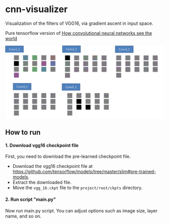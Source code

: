 # cnn-visualizer

Visualization of the filters of VGG16, via gradient ascent in input space.

Pure tensorflow version of [How convolutional neural networks see the world](https://blog.keras.io/how-convolutional-neural-networks-see-the-world.html)

<img src="images/image.png">



## How to run

#### 1. Download vgg16 checkpoint file

First, you need to download the pre-learned checkpoint file.

* Download the vgg16 checkpoint file at https://github.com/tensorflow/models/tree/master/slim#pre-trained-models.
* Extract the downloaded file.
* Move the ```vgg_16.ckpt``` file to the ```project/root/ckpts``` directory.


#### 2. Run script "main.py"

Now run main.py script. You can adjust options such as image size, layer name, and so on.




